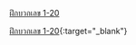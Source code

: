 <a href="https://htmlpreview.github.io/?https://github.com/praisan/kids/blob/main/ฝึกบวกเลข.html" target="_blank">ฝึกบวกเลข 1-20</a>

[ฝึกบวกเลข 1-20]([url](https://htmlpreview.github.io/?https://github.com/praisan/kids/blob/main/ฝึกบวกเลข.html)){:target="_blank"}
